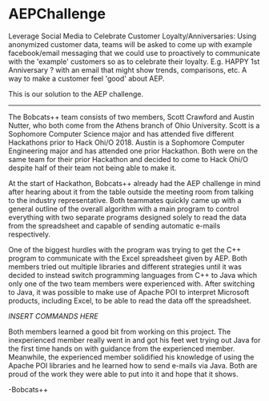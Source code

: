 # AEPChallenge
 
Leverage Social Media to Celebrate Customer Loyalty/Anniversaries: 
Using anonymized customer data, teams will be asked to come up with example facebook/email messaging that we could use to proactively to communicate with the
'example' customers so as to celebrate their loyalty. E.g. HAPPY 1st Anniversary ? with an email that might show trends, comparisons, etc. A way to make a customer
feel 'good' about AEP. 

This is our solution to the AEP challenge. 																 

*********************************************************************************************************************************************************************

The Bobcats++ team consists of two members, Scott Crawford and Austin Nutter, who both come from the Athens branch of Ohio University. Scott is a Sophomore 
Computer Science major and has attended five different Hackathons prior to Hack Ohi/O 2018. Austin is a Sophomore Computer Engineering major and has attended 
one prior Hackathon. Both were on the same team for their prior Hackathon and decided to come to Hack Ohi/O despite half of their team not being able to make it. 

At the start of Hackathon, Bobcats++ already had the AEP challenge in mind after hearing about it from the table outside the meeting room from talking to the 
industry representative. Both teammates quickly came up with a general outline of the overall algorithm with a main program to control everything with two 
separate programs designed solely to read the data from the spreadsheet and capable of sending automatic e-mails respectively. 

One of the biggest hurdles with the program was trying to get the C++ program to communicate with the Excel spreadsheet given by AEP. Both members tried out
multiple libraries and different strategies until it was decided to instead switch programming languages from C++ to Java which only one of the two team members were 
experienced with. After switching to Java, it was possible to make use of Apache POI to interpret Microsoft products, including Excel, to be able to read the data 
off the spreadsheet. 

*INSERT COMMANDS HERE* 

Both members learned a good bit from working on this project. The inexperienced member really went in and got his feet wet trying out Java for the first time hands 
on with guidance from the experienced member. Meanwhile, the experienced member solidified his knowledge of using the Apache POI libraries and he learned how to 
send e-mails via Java. Both are proud of the work they were able to put into it and hope that it shows. 

-Bobcats++ 